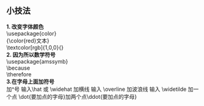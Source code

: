 ## 小技法
  **1. 改变字体颜色**  
   \usepackage{color}  
   {\color{red}文本}  
   \textcolor[rgb]{1,0,0}{}  
  **2. 因为所以数学符号**  
  \usepackage{amssymb}  
  \because  
  \therefore  
  **3.在字母上面加符号**  
  加^号 输入\hat  或 \widehat
  加横线 输入 \overline
  加波浪线 输入 \widetilde
  加一个点 \dot{要加点的字母}加两个点\ddot{要加点的字母}
